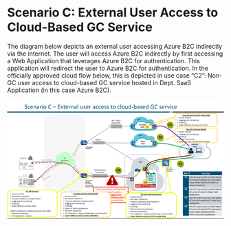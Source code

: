 # Scenario C: External User Access to Cloud-Based GC Service

The diagram below depicts an external user accessing Azure B2C indirectly via the internet. The user will access Azure B2C indirectly by first accessing a Web Application that leverages Azure B2C for authentication. This application will redirect the user to Azure B2C for authentication. In the officially approved cloud flow below, this is depicted in use case “C2”: Non-GC user access to cloud-based GC service hosted in Dept. SaaS Application (in this case Azure B2C).

![image info](./../Images/Picture3.png)